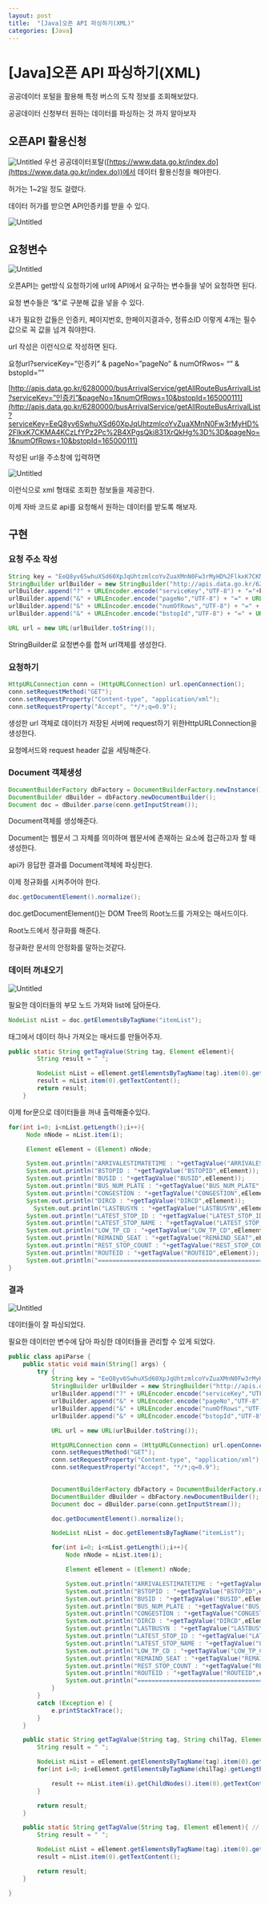 ```yaml
--- 
layout: post 
title:  "[Java]오픈 API 파싱하기(XML)"
categories: [Java]
---
```


# [Java]오픈 API 파싱하기(XML)



공공데이터 포털을 활용해 특정 버스의 도착 정보를 조회해보았다.

공공데이터 신청부터 원하는 데이터를 파싱하는 것 까지 알아보자


## 오픈API 활용신청

![Untitled](/assets/img/Untitled.png)
우선 공공데이터포탈([https://www.data.go.kr/index.do](https://www.data.go.kr/index.do))에서 데이터 활용신청을 해야한다.

허가는 1~2일 정도 걸렸다.

데이터 허가를 받으면 API인증키를 받을 수 있다.

![Untitled](/assets/img/Untitled1.png)


## 요청변수

![Untitled](/assets/img/Untitled2.png)

오픈API는 get방식 요청하기에  url에  API에서 요구하는 변수들을 넣어 요청하면 된다.

요청 변수들은 “&”로 구분해 값을 넣을 수 있다.

내가 필요한 값들은 인증키, 페이지번호, 한페이지결과수, 정류소ID 이렇게 4개는 필수 값으로 꼭 값을 넘겨 줘야한다.

url 작성은 이런식으로 작성하면 된다.

요청url?serviceKey=”인증키” & pageNo=”pageNo” & numOfRwos= “” & bstopId=””

[http://apis.data.go.kr/6280000/busArrivalService/getAllRouteBusArrivalList?serviceKey=”인증키”&pageNo=1&numOfRows=10&bstopId=165000111](http://apis.data.go.kr/6280000/busArrivalService/getAllRouteBusArrivalList?serviceKey=EeQ8yv6SwhuXSd60XpJqUhtzmlcoYvZuaXMnN0Fw3rMyHD%2FlkxK7CKMA4KCzLfYPz2Pc%2B4XPgsQki831XrQkHg%3D%3D&pageNo=1&numOfRows=10&bstopId=165000111)

작성된 url을 주소창에 입력하면 

![Untitled](/assets/img/Untitled3.png)

이런식으로 xml 형태로 조회한 정보들을 제공한다.

이제 자바 코드로 api를 요청해서 원하는 데이터를 받도록 해보자.

## 구현

### 요청 주소 작성

```java
String key = "EeQ8yv6SwhuXSd60XpJqUhtzmlcoYvZuaXMnN0Fw3rMyHD%2FlkxK7CKMA4KCzLfYPz2Pc%2B4XPgsQki831XrQkHg%3D%3D"; /*인증키*/
StringBuilder urlBuilder = new StringBuilder("http://apis.data.go.kr/6280000/busArrivalService/getAllRouteBusArrivalList"); /*URL*/
urlBuilder.append("?" + URLEncoder.encode("serviceKey","UTF-8") + "="+key); /*Service Key*/
urlBuilder.append("&" + URLEncoder.encode("pageNo","UTF-8") + "=" + URLEncoder.encode("1", "UTF-8")); /*페이지번호*/
urlBuilder.append("&" + URLEncoder.encode("numOfRows","UTF-8") + "=" + URLEncoder.encode("10", "UTF-8")); /*한 페이지 결과 수*/
urlBuilder.append("&" + URLEncoder.encode("bstopId","UTF-8") + "=" + URLEncoder.encode("165000111", "UTF-8")); /*정류소 고유번호*/

URL url = new URL(urlBuilder.toString());
```

StringBuilder로 요청변수를 합쳐 url객체를 생성한다.

### 요청하기

```java
HttpURLConnection conn = (HttpURLConnection) url.openConnection();
conn.setRequestMethod("GET");
conn.setRequestProperty("Content-type", "application/xml");
conn.setRequestProperty("Accept", "*/*;q=0.9");
```

생성한 url 객체로 데이터가 저장된 서버에 request하기 위한HttpURLConnection을 생성한다.

요청메서드와 request header 값을 세팅해준다.

### Document 객체생성

```java
DocumentBuilderFactory dbFactory = DocumentBuilderFactory.newInstance();
DocumentBuilder dBuilder = dbFactory.newDocumentBuilder();
Document doc = dBuilder.parse(conn.getInputStream());
```

Document객체를 생성해준다.

Document는 웹문서 그 자체를 의미하며 웹문서에 존재하는 요소에 접근하고자 할 때 생성한다. 

api가 응답한 결과를 Document객체에 파싱한다.

이제 정규화를 시켜주어야 한다.

```java
doc.getDocumentElement().normalize();
```

doc.getDocumentElement()는 DOM Tree의 Root노드를 가져오는 매서드이다.

Root노드에서 정규화를 해준다.

정규화란 문서의 안정화를 말하는것같다.

### 데이터 꺼내오기

![Untitled](/assets/img/Untitled4.png)

필요한 데이터들의 부모 노드 가져와 list에 담아둔다.

```java
NodeList nList = doc.getElementsByTagName("itemList");
```

태그에서 데이터 하나 가져오는 매서드를 만들어주자.

```java
public static String getTagValue(String tag, Element eElement){
        String result = " ";

        NodeList nList = eElement.getElementsByTagName(tag).item(0).getChildNodes();
        result = nList.item(0).getTextContent();
        return result;
    }
```

이제 for문으로 데이터들을 꺼내 출력해줄수있다.

```java
for(int i=0; i<nList.getLength();i++){
     Node nNode = nList.item(i);

     Element eElement = (Element) nNode;

     System.out.println("ARRIVALESTIMATETIME : "+getTagValue("ARRIVALESTIMATETIME",eElement));
     System.out.println("BSTOPID : "+getTagValue("BSTOPID",eElement));
     System.out.println("BUSID : "+getTagValue("BUSID",eElement));
     System.out.println("BUS_NUM_PLATE : "+getTagValue("BUS_NUM_PLATE",eElement));
     System.out.println("CONGESTION : "+getTagValue("CONGESTION",eElement));
     System.out.println("DIRCD : "+getTagValue("DIRCD",eElement));
	   System.out.println("LASTBUSYN : "+getTagValue("LASTBUSYN",eElement));
     System.out.println("LATEST_STOP_ID : "+getTagValue("LATEST_STOP_ID",eElement));
     System.out.println("LATEST_STOP_NAME : "+getTagValue("LATEST_STOP_NAME",eElement));
     System.out.println("LOW_TP_CD : "+getTagValue("LOW_TP_CD",eElement));
     System.out.println("REMAIND_SEAT : "+getTagValue("REMAIND_SEAT",eElement));
     System.out.println("REST_STOP_COUNT : "+getTagValue("REST_STOP_COUNT",eElement));
     System.out.println("ROUTEID : "+getTagValue("ROUTEID",eElement));
     System.out.println("==============================================");
}
```

### 결과

![Untitled](/assets/img/Untitled5.png)

데이터들이 잘 파싱되었다. 

필요한 데이터만 변수에 담아 파싱한 데이터들을 관리할 수 있게 되었다.

```java
public class apiParse {
    public static void main(String[] args) {
        try {
            String key = "EeQ8yv6SwhuXSd60XpJqUhtzmlcoYvZuaXMnN0Fw3rMyHD%2FlkxK7CKMA4KCzLfYPz2Pc%2B4XPgsQki831XrQkHg%3D%3D"; /*인증키*/
            StringBuilder urlBuilder = new StringBuilder("http://apis.data.go.kr/6280000/busArrivalService/getAllRouteBusArrivalList"); /*URL*/
            urlBuilder.append("?" + URLEncoder.encode("serviceKey","UTF-8") + "="+key); /*Service Key*/
            urlBuilder.append("&" + URLEncoder.encode("pageNo","UTF-8") + "=" + URLEncoder.encode("1", "UTF-8")); /*페이지번호*/
            urlBuilder.append("&" + URLEncoder.encode("numOfRows","UTF-8") + "=" + URLEncoder.encode("10", "UTF-8")); /*한 페이지 결과 수*/
            urlBuilder.append("&" + URLEncoder.encode("bstopId","UTF-8") + "=" + URLEncoder.encode("165000111", "UTF-8")); /*정류소 고유번호*/

            URL url = new URL(urlBuilder.toString());

            HttpURLConnection conn = (HttpURLConnection) url.openConnection();
            conn.setRequestMethod("GET");
            conn.setRequestProperty("Content-type", "application/xml");
            conn.setRequestProperty("Accept", "*/*;q=0.9");
            

            DocumentBuilderFactory dbFactory = DocumentBuilderFactory.newInstance();
            DocumentBuilder dBuilder = dbFactory.newDocumentBuilder();
            Document doc = dBuilder.parse(conn.getInputStream());

            doc.getDocumentElement().normalize();

            NodeList nList = doc.getElementsByTagName("itemList");

            for(int i=0; i<nList.getLength();i++){
                Node nNode = nList.item(i);

                Element eElement = (Element) nNode;

                System.out.println("ARRIVALESTIMATETIME : "+getTagValue("ARRIVALESTIMATETIME",eElement));
                System.out.println("BSTOPID : "+getTagValue("BSTOPID",eElement));
                System.out.println("BUSID : "+getTagValue("BUSID",eElement));
                System.out.println("BUS_NUM_PLATE : "+getTagValue("BUS_NUM_PLATE",eElement));
                System.out.println("CONGESTION : "+getTagValue("CONGESTION",eElement));
                System.out.println("DIRCD : "+getTagValue("DIRCD",eElement));
                System.out.println("LASTBUSYN : "+getTagValue("LASTBUSYN",eElement));
                System.out.println("LATEST_STOP_ID : "+getTagValue("LATEST_STOP_ID",eElement));
                System.out.println("LATEST_STOP_NAME : "+getTagValue("LATEST_STOP_NAME",eElement));
                System.out.println("LOW_TP_CD : "+getTagValue("LOW_TP_CD",eElement));
                System.out.println("REMAIND_SEAT : "+getTagValue("REMAIND_SEAT",eElement));
                System.out.println("REST_STOP_COUNT : "+getTagValue("REST_STOP_COUNT",eElement));
                System.out.println("ROUTEID : "+getTagValue("ROUTEID",eElement));
                System.out.println("==============================================");
            }
        }
        catch (Exception e) {
            e.printStackTrace();
        }
    }

    public static String getTagValue(String tag, String chilTag, Element eElement){ // 하나의 태그에 값이 여러개일 경우 데이터들을 가져오는 메서드
        String result = " ";

        NodeList nList = eElement.getElementsByTagName(tag).item(0).getChildNodes();
        for(int i=0; i<eElement.getElementsByTagName(chilTag).getLength(); i++){

            result += nList.item(i).getChildNodes().item(0).getTextContent()+" ";
        }

        return result;
    }

    public static String getTagValue(String tag, Element eElement){ // 하나의 태그에 한개의 값을 가져오는 메서드
        String result = " ";

        NodeList nList = eElement.getElementsByTagName(tag).item(0).getChildNodes();
        result = nList.item(0).getTextContent();

        return result;
    }

}
```
